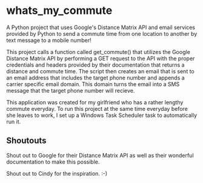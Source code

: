 # whats_my_commute
A Python project that uses Google's Distance Matrix API and email services provided by Python to send a commute time from one location to another by text message to a mobile number!

This project calls a function called get_commute() that utilizes the Google Distance Matrix API by performing a GET request to the API with the proper credentials and headers provided by their documentation that returns a distance and commute time. The script then creates an email that is sent to an email address that includes the target phone number and appends a carrier specific email domain. This domain turns the email into a SMS message that the target phone number will recieve. 

This application was created for my girlfriend who has a rather lengthy commute everyday. To run this project at the same time everyday before she leaves to work, I set up a Windows Task Scheduler task to automatically run it.

## Shoutouts
Shout out to Google for their Distance Matrix API as well as their wonderful documentation to make this possible.

Shout out to Cindy for the inspiration. :-)
